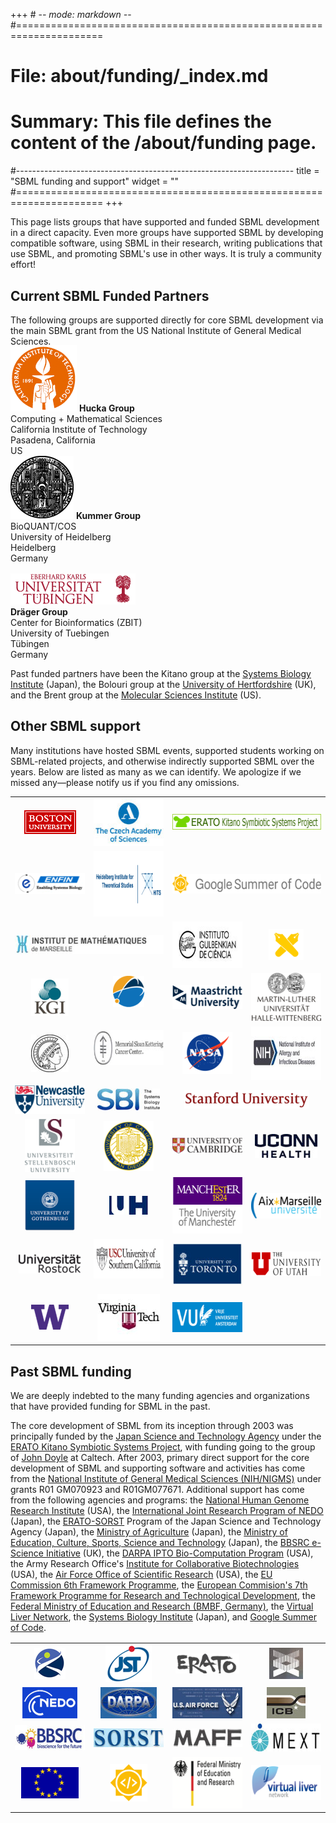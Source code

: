 +++ # -*- mode: markdown -*-
#=====================================================================
# File:    about/funding/_index.md
# Summary: This file defines the content of the /about/funding page.
#---------------------------------------------------------------------
title = "SBML funding and support"
widget = ""
#=====================================================================
+++

This page lists groups that have supported and funded SBML development in a direct capacity. Even more groups have supported SBML by developing compatible software, using SBML in their research, writing publications that use SBML, and promoting SBML's use in other ways. It is truly a community effort!

## Current SBML Funded Partners

The following groups are supported directly for core SBML development via the main SBML grant from the US National Institute of General Medical Sciences.

<div class="row row-big-gutter align-items-center tight-spacing" style="margin-top: -1rem">
  <div class="col-4 text-center">
  <img src="icons/159-primaryorangelogo100.gif">
  <strong>Hucka Group</strong><br>
  Computing + Mathematical Sciences<br>
  California Institute of Technology<br>
  Pasadena, California<br>
  US
  </div>
  <div class="col-4 text-center">
  <img src="icons/Heidelberg.png">
  <strong>Kummer Group</strong><br>
  BioQUANT/COS<br>
  University of Heidelberg<br>
  Heidelberg<br>
  Germany
  </div>
  <div class="col-4 text-center" style="margin-top: 1rem">
  <img src="icons/UT_WBMW_Rot_RGB_fixed.png">
  <br>
  <strong>Dräger Group</strong><br>
  Center for Bioinformatics (ZBIT)<br>
  University of Tuebingen<br>
  Tübingen<br>
  Germany<br>
  </div>
</div>

Past funded partners have been the Kitano group at the [Systems Biology Institute](http://sbi.jp) (Japan), the Bolouri group at the [University of Hertfordshire](http://strc.herts.ac.uk/bio/) (UK), and the Brent group at the [Molecular Sciences Institute](http://molsci.org/) (US).


## Other SBML support

Many institutions have hosted SBML events, supported students working on SBML-related projects, and otherwise indirectly supported SBML over the years. Below are listed as many as we can identify. We apologize if we missed any—please notify us if you find any omissions.

<table class="no-striping no-borders tight-spacing" width="98%" align="center" style="margin-top: 1em">
  <tr>
    <td width="120px" align="center"> <img alt="" src="icons/Boston-u.gif" width="83" height="38" border="0" /><br />
    </td><td width="120px" align="center"> <img alt="" src="icons/120px-CAS_centred_EN.jpg" width="120" height="76" border="0" /><br />
    </td><td width="240px" align="center" colspan="2"> <img alt="" src="icons/Erato-kitano.gif" width="263" height="25" border="0" /><br />
    </td></tr>
  <tr>
    <td width="120px" align="center"> <img alt="" src="icons/120px-ENFIN_logo.png" width="120" height="34" border="0" /><br />
    </td><td width="120px" align="center"> <img alt="" src="icons/220px-HITS_CMYK_en.png" width="220" height="105" border="0" /><br />
    </td><td width="150px" align="center" colspan="2"> <img alt="" src="icons/280px-GSoC-logo-horizontal.svg.png" width="280" height="31" border="0" />
    </td></tr>
  <tr>
    <td width="120px" align="center" colspan="2"> <img alt="" src="icons/280px-Inst-de-mathematiques.jpg" width="280" height="30" border="0" /><br />
    </td><td width="120px" align="center"> <img alt="" src="icons/180px-LogoIGC14_BLACK_white_background.jpg" width="180" height="74" border="0" /><br />
    </td><td width="60px" align="center"> <img alt="Icon-keio-logo.gif" src="icons/Icon-keio-logo.gif" width="56" height="50" border="0" /><br />
    </td></tr>
  <tr>
    <td width="120px" align="center"> <img alt="" src="icons/60px-Kgi.png" width="60" height="60" border="0" /><br />
    </td><td width="120px" align="center"> <img alt="" src="icons/50px-Lanl-logo_n.png" width="50" height="50" border="0" /><br /><br />
    </td><td width="120px" align="center"> <img alt="" src="icons/120px-Maastricht_University_logo.svg.png" width="120" height="38" border="0" /><br />
    </td><td width="120px" align="center"> <img alt="" src="icons/120px-Martin-luther-u-halle-wittenberg.png" width="120" height="77" border="0" /><br />
    </td></tr>
  <tr>
    <td width="120px" align="center"> <img alt="" src="icons/60px-Max_Planck_Logo_2.jpg" width="60" height="60" border="0" /><br />
    </td><td width="120px" align="center"> <img alt="" src="icons/180px-MSKCC_logo.jpg" width="180" height="56" border="0" /><br /><br />
    </td><td width="120px" align="center"> <img alt="" src="icons/80px-Nasa-logo.svg.png" width="80" height="67" border="0" /><br />
    </td><td width="120px" align="center"> <img alt="" src="icons/190px-NIH_NIAID_logo.jpg" width="190" height="86" border="0" /><br />
    </td></tr>
  <tr>
    <td width="120px" align="center"> <img alt="" src="icons/140px-Newcastle-u-logo.svg.png" width="140" height="46" border="0" /><br />
    </td><td width="120px" align="center"> <img alt="" src="icons/100px-SBI_ss.jpg" width="100" height="35" border="0" /><br />
    </td><td width="120px" align="center" colspan="2"> <img alt="" src="icons/200px-Stanford-university.png" width="200" height="29" border="0" /><br />
    </td></tr>
  <tr>
    <td width="120px" align="center"> <img alt="" src="icons/80px-Stellenbosch-logo.png" width="80" height="85" border="0" /><br />
    </td><td width="120px" align="center"> <img alt="" src="icons/80px-Ucsd.png" width="80" height="80" border="0" /><br />
    </td><td width="120px" align="center"> <img alt="" src="icons/120px-Cambridge-logo2.png" width="120" height="25" border="0" /><br />
    </td><td width="120px" align="center"> <img alt="" src="icons/100px-Uconnhealth_wordmark_stacked_blueH60W156.jpg" width="100" height="38" border="0" /><br />
    </td></tr>
  <tr>
    <td width="120px" align="center"> <img alt="" src="icons/80px-U-gothenburg.png" width="80" height="81" border="0" /><br />
    </td><td width="120px" align="center"> <img alt="Icon-uh-logo.jpg" src="icons/Icon-uh-logo.jpg" width="63" height="30" border="0" />
    </td><td width="120px" align="center"> <img alt="image:Manchester logo.gif" src="icons/Manchester_logo.gif" width="131" height="90" border="0" /><br />
    </td><td width="120px" align="center"> <img alt="" src="icons/120px-Aix-marseille-u-logo.png" width="120" height="41" border="0" /><br />
    </td></tr>
  <tr>
    <td width="120px" align="center"> <img alt="" src="icons/100px-U-rostock-logo_uni.png" width="100" height="31" border="0" /><br />
    </td><td width="120px" align="center"> <img alt="" src="icons/190px-Usc.png" width="190" height="63" border="0" /><br /><br />
    </td><td width="120px" align="center"> <img alt="" src="icons/120px-U-toronto.jpg" width="120" height="68" border="0" /><br />
    </td><td width="120px" align="center"> <img alt="" src="icons/150px-University_of_Utah_horizontal_logo.svg.png" width="150" height="39" border="0" /><br />
    </td></tr>
  <tr>
    <td width="120px" align="center"> <img alt="" src="icons/60px-U-washington250x168.png" width="60" height="40" border="0" /><br />
    </td><td width="120px" align="center"> <img alt="" src="icons/100px-Virginia-Tech-Logo.jpg" width="100" height="75" border="0" /><br />
    </td><td width="120px" align="center"> <img alt="" src="icons/160px-VU_NL.png" width="160" height="48" border="0" /><br />
    </td></tr>
</table>


## Past SBML funding

We are deeply indebted to the many funding agencies and organizations that have provided funding for SBML in the past.

The core development of SBML from its inception through 2003 was principally funded by the [Japan Science and Technology Agency](http://www.jst.go.jp/EN/) under the [ERATO Kitano Symbiotic Systems Project](http://www.symbio.jst.go.jp/symbio), with funding going to the group of [John Doyle](http://www.cds.caltech.edu/~doyle/) at Caltech. After 2003, primary direct support for the core development of SBML and supporting software and activities has come from the [National Institute of General Medical Sciences (NIH/NIGMS)](http://www.nigms.nih.gov/) under grants R01 GM070923 and R01GM077671. Additional support has come from the following agencies and programs: the [National Human Genome Research Institute](http://www.genome.gov/) (USA), the [International Joint Research Program of NEDO](http://www.nedo.go.jp/) (Japan), the [ERATO-SORST](http://www.jst.go.jp/kisoken/sorst/) Program of the Japan Science and Technology Agency (Japan), the [Ministry of Agriculture](http://www.maff.go.jp/eindex.html) (Japan), the [Ministry of Education, Culture, Sports, Science and Technology](http://www.mext.go.jp/) (Japan), the [BBSRC e-Science Initiative](http://www.bbsrc.ac.uk/) (UK), the [DARPA IPTO Bio-Computation Program](http://www.darpa.mil/ipto/programs/biocomp/vision.htm) (USA), the Army Research Office's [Institute for Collaborative Biotechnologies](https://www.icb.ucsb.edu) (USA), the [Air Force Office of Scientific Research](http://www.afosr.af.mil/) (USA), the [EU Commission 6th Framework Programme](http://ec.europa.eu/research/fp6/index_en.cfm), the [European Commision's 7th Framework Programme for Research and Technological Development](http://systemsbiology.ucsd.edu/projects/AMBiCon), the [Federal Ministry of Education and Research (BMBF, Germany)](https://www.bmbf.de/en/index.html), the [Virtual Liver Network](http://www.virtual-liver.de), the [Systems Biology Institute](http://systems-biology.org/) (Japan), and [Google Summer of Code](https://developers.google.com/open-source/gsoc/).

<table class="no-striping no-borders" width="90%" align="center" style="margin: 1rem auto 2rem auto">
<tr>
<td width="150px" align="center"> <img alt="Icon-nigms-logo.gif" src="icons/Icon-nigms-logo.gif" width="50" height="50" border="0" />
</td><td width="150px" align="center"> <img alt="image:Icon-jst-logo.gif" src="icons/Icon-jst-logo.gif" width="74" height="60" border="0" />
</td><td width="150px" align="center"> <img alt="Icon-erato-logo.gif" src="icons/Icon-erato-logo.gif" width="102" height="32" border="0" />
</td><td width="150px" align="center"> <img alt="Icon-nhgri-logo.jpg" src="icons/Icon-nhgri-logo.jpg" width="54" height="50" border="0" />
</td></tr>
<tr>
<td width="150px" align="center"> <img alt="Icon-nedo-logo.jpg" src="icons/Icon-nedo-logo.jpg" width="88" height="50" border="0" />
</td><td width="150px" align="center"> <img alt="Icon-darpa-logo.jpg" src="icons/Icon-darpa-logo.jpg" width="90" height="50" border="0" />
</td><td width="150px" align="center"> <img alt="Icon-airforce-logo.jpg" src="icons/Icon-airforce-logo.jpg" width="156" height="50" border="0" />
</td><td width="150px" align="center"> <img alt="Icon-icb-logo.jpg" src="icons/Icon-icb-logo.jpg" width="62" height="50" border="0" />
</td></tr>
<tr>
<td width="150px" align="center"> <img alt="Icon-bbsrc-logo.jpg" src="icons/Icon-bbsrc-logo.jpg" width="139" height="40" border="0" />
</td><td width="150px" align="center"> <img alt="Icon-sorst-logo.jpg" src="icons/Icon-sorst-logo.jpg" width="133" height="30" border="0" />
</td><td width="150px" align="center"> <img alt="Icon-maff-logo.jpg" src="icons/Icon-maff-logo.jpg" width="140" height="30" border="0" />
</td><td width="150px" align="center"> <img alt="Icon-mext-logo.jpg" src="icons/Icon-mext-logo.jpg" width="139" height="45" border="0" />
</td></tr>
<tr>
<td width="150px" align="center"> <img alt="logo-fp6.gif" src="icons/Logo-fp6.gif" width="92" height="50" border="0" />
</td><td width="150px" align="center"> <img alt="" src="icons/60px-Gsoc2016-sun-373x373.png" width="60" height="60" border="0" />
</td><td width="150px" align="top"> <img alt="" src="icons/140px-BMBF_E.png" width="140" height="82" border="0" />
</td><td width="150px" align="center"> <img alt="" src="icons/140px-Virtual_liver.png" width="140" height="56" border="0" />
</td></tr>
</table>
